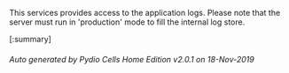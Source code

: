 






This services provides access to the application logs. Please note that the server must run in 'production' mode to fill the internal log store.

[:summary]

###### Auto generated by Pydio Cells Home Edition v2.0.1 on 18-Nov-2019
